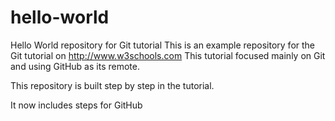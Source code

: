 # hello-world
Hello World repository for Git tutorial
This is an example repository for the Git tutorial on http://www.w3schools.com
This tutorial focused mainly on Git and using GitHub as its remote.

This repository is built step by step in the tutorial.

It now includes steps for GitHub
